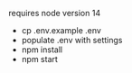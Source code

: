 requires node version 14

- cp .env.example .env
- populate .env with settings
- npm install
- npm start
